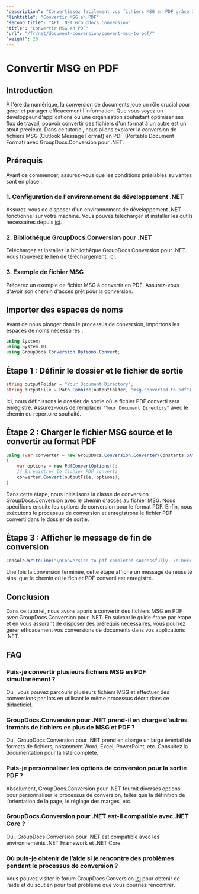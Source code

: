 ```yaml
---
"description": "Convertissez facilement vos fichiers MSG en PDF grâce à GroupDocs.Conversion pour .NET. Suivez notre guide étape par étape pour une gestion fluide de vos documents."
"linktitle": "Convertir MSG en PDF"
"second_title": "API .NET GroupDocs.Conversion"
"title": "Convertir MSG en PDF"
"url": "/fr/net/document-conversion/convert-msg-to-pdf/"
"weight": 26
---
```


# Convertir MSG en PDF

## Introduction
À l'ère du numérique, la conversion de documents joue un rôle crucial pour gérer et partager efficacement l'information. Que vous soyez un développeur d'applications ou une organisation souhaitant optimiser ses flux de travail, pouvoir convertir des fichiers d'un format à un autre est un atout précieux. Dans ce tutoriel, nous allons explorer la conversion de fichiers MSG (Outlook Message Format) en PDF (Portable Document Format) avec GroupDocs.Conversion pour .NET.
## Prérequis
Avant de commencer, assurez-vous que les conditions préalables suivantes sont en place :
### 1. Configuration de l'environnement de développement .NET
Assurez-vous de disposer d'un environnement de développement .NET fonctionnel sur votre machine. Vous pouvez télécharger et installer les outils nécessaires depuis [ici](https://dotnet.microsoft.com/download).
### 2. Bibliothèque GroupDocs.Conversion pour .NET
Téléchargez et installez la bibliothèque GroupDocs.Conversion pour .NET. Vous trouverez le lien de téléchargement. [ici](https://releases.groupdocs.com/conversion/net/).
### 3. Exemple de fichier MSG
Préparez un exemple de fichier MSG à convertir en PDF. Assurez-vous d'avoir son chemin d'accès prêt pour la conversion.

## Importer des espaces de noms
Avant de nous plonger dans le processus de conversion, importons les espaces de noms nécessaires :
```csharp
using System;
using System.IO;
using GroupDocs.Conversion.Options.Convert;
```

## Étape 1 : Définir le dossier et le fichier de sortie
```csharp
string outputFolder = "Your Document Directory";
string outputFile = Path.Combine(outputFolder, "msg-converted-to.pdf");
```
Ici, nous définissons le dossier de sortie où le fichier PDF converti sera enregistré. Assurez-vous de remplacer `"Your Document Directory"` avec le chemin du répertoire souhaité.
## Étape 2 : Charger le fichier MSG source et le convertir au format PDF
```csharp
using (var converter = new GroupDocs.Conversion.Converter(Constants.SAMPLE_MSG))
{
    var options = new PdfConvertOptions();
    // Enregistrer le fichier PDF converti
    converter.Convert(outputFile, options);
}
```
Dans cette étape, nous initialisons la classe de conversion GroupDocs.Conversion avec le chemin d'accès au fichier MSG. Nous spécifions ensuite les options de conversion pour le format PDF. Enfin, nous exécutons le processus de conversion et enregistrons le fichier PDF converti dans le dossier de sortie.
## Étape 3 : Afficher le message de fin de conversion
```csharp
Console.WriteLine("\nConversion to pdf completed successfully. \nCheck output in {0}", outputFolder);
```
Une fois la conversion terminée, cette étape affiche un message de réussite ainsi que le chemin où le fichier PDF converti est enregistré.

## Conclusion
Dans ce tutoriel, nous avons appris à convertir des fichiers MSG en PDF avec GroupDocs.Conversion pour .NET. En suivant le guide étape par étape et en vous assurant de disposer des prérequis nécessaires, vous pourrez gérer efficacement vos conversions de documents dans vos applications .NET.
## FAQ
### Puis-je convertir plusieurs fichiers MSG en PDF simultanément ?
Oui, vous pouvez parcourir plusieurs fichiers MSG et effectuer des conversions par lots en utilisant le même processus décrit dans ce didacticiel.
### GroupDocs.Conversion pour .NET prend-il en charge d’autres formats de fichiers en plus de MSG et PDF ?
Oui, GroupDocs.Conversion pour .NET prend en charge un large éventail de formats de fichiers, notamment Word, Excel, PowerPoint, etc. Consultez la documentation pour la liste complète.
### Puis-je personnaliser les options de conversion pour la sortie PDF ?
Absolument, GroupDocs.Conversion pour .NET fournit diverses options pour personnaliser le processus de conversion, telles que la définition de l'orientation de la page, le réglage des marges, etc.
### GroupDocs.Conversion pour .NET est-il compatible avec .NET Core ?
Oui, GroupDocs.Conversion pour .NET est compatible avec les environnements .NET Framework et .NET Core.
### Où puis-je obtenir de l’aide si je rencontre des problèmes pendant le processus de conversion ?
Vous pouvez visiter le forum GroupDocs.Conversion [ici](https://forum.groupdocs.com/c/conversion/11) pour obtenir de l'aide et du soutien pour tout problème que vous pourriez rencontrer.